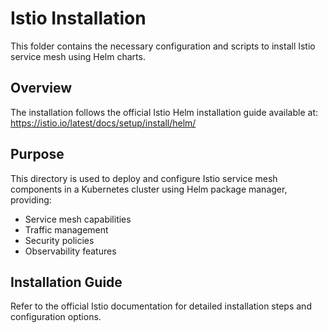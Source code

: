 # Istio Installation

This folder contains the necessary configuration and scripts to install Istio service mesh using Helm charts.

## Overview

The installation follows the official Istio Helm installation guide available at: https://istio.io/latest/docs/setup/install/helm/

## Purpose

This directory is used to deploy and configure Istio service mesh components in a Kubernetes cluster using Helm package manager, providing:
- Service mesh capabilities
- Traffic management
- Security policies
- Observability features

## Installation Guide

Refer to the official Istio documentation for detailed installation steps and configuration options.